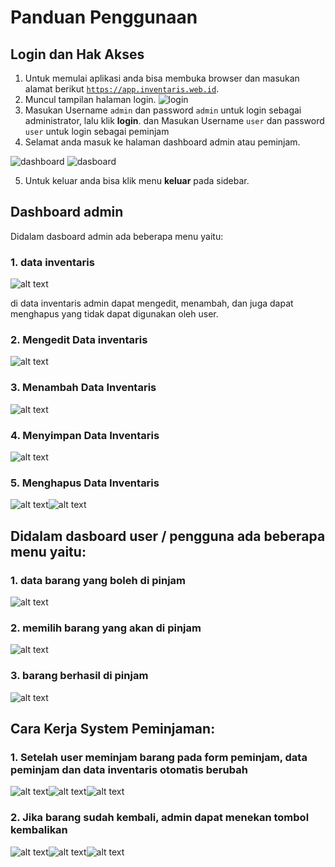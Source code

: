 # Panduan Penggunaan
## **Login dan Hak Akses**
1. Untuk memulai aplikasi anda bisa membuka browser dan masukan alamat berikut [`https://app.inventaris.web.id`](https://app.inventaris.web.id/).
2. Muncul tampilan halaman login.
   ![login](images/loginoe.png)
3. Masukan Username `admin` dan password `admin` untuk login sebagai administrator, lalu klik **login**. dan Masukan Username `user` dan password `user` untuk login sebagai peminjam
4. Selamat anda masuk ke halaman dashboard admin atau peminjam.
   
![dashboard](images/dashboard_admin.png)
![dasboard](images/dashboard_user.png)

5. Untuk keluar anda bisa klik menu **keluar** pada sidebar.
   
##  **Dashboard admin** 

Didalam dasboard admin ada beberapa menu yaitu:
### 1. data inventaris
![alt text](images/data_inv.png)

di data inventaris admin dapat mengedit, menambah, dan juga dapat menghapus yang tidak dapat digunakan oleh user.
### 2. Mengedit Data inventaris
![alt text](images/edit_inv.png)

### 3. Menambah Data Inventaris
![alt text](images/tambah_barang.png)

### 4. Menyimpan Data Inventaris
![alt text](images/simpan.png)

### 5. Menghapus Data Inventaris
![alt text](images/hapus_data.png)![alt text](images/berhasil.png)

## **Didalam dasboard user / pengguna ada beberapa menu yaitu:**

### 1. data barang yang boleh di pinjam

![alt text](images/d.inv_user.png)

### 2. memilih barang yang akan di pinjam

![alt text](images/barang_pinjam.png)

### 3. barang berhasil di pinjam

![alt text](images/berhasil_pinjam.png)

## **Cara Kerja System Peminjaman:**


### 1. Setelah user meminjam barang pada form peminjam, data peminjam dan data inventaris otomatis berubah

![alt text](images/barang_pinjam.png)![alt text](images/kurang_datain.png)![alt text](images/data_peminjam.png)

### 2. Jika barang sudah kembali, admin dapat menekan tombol kembalikan

![alt text](images/sudah_kembali.png)![alt text](images/notif_update.png)![alt text](images/inven_update.png)

